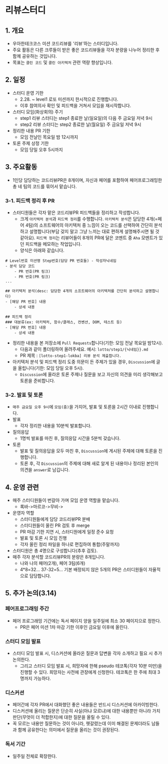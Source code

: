 # 리뷰스터디

## 1. 개요

- 우아한테크코스 미션 코드리뷰를 '리뷰'하는 스터디입니다.
- 주요 활동은 다른 크루들이 받은 좋은 코드리뷰들을 각자 분량을 나누어 정리한 후 함께 공유하는 것입니다.
- 목표는 `클린 코드` 및 `클린 아키텍처` 관련 역량 향상입니다.

## 2. 일정

- 스터디 운영 기한
  - 2.28. ~ level1 로또 미션까지 한시적으로 진행합니다.
  - 이후 참여의사 확인 및 피드백을 거쳐서 모임을 재시작합니다.
- 스터디 모임(화상회의) 주기
  - step1 리뷰 스터디는 step1 종료한 날(일요일)의 다음 주 금요일 저녁 9시
  - step2 리뷰 스터디는 step2 종료한 날(월요일) 주 금요일 저녁 9시
- 정리한 내용 PR 기한
  - 모임 전날인 목요일 밤 12시까지
- 토론 주제 상정 기한
  - 모임 당일 오후 5시까지

## 3. 주요활동

- 1인당 담당하는 코드리뷰PR은 8개이며, 자신과 페어를 포함하여 페어프로그래밍한 총 네 팀의 코드를 묶어서 맡습니다.

### 3-1. 피드백 정리 후 PR

- 스터디원들은 각자 맡은 코드리뷰PR 피드백들을 정리하고 작성합니다.
  - 크게 `아키텍처 분석`과 `피드백 정리`를 수행합니다. `아키텍처 분석`은 담당한 4개(=페어 4팀)의 소프트웨어의 아키텍처 중 느낌이 오는 코드를 선택하여 간단히 분석하고 설명합니다(부담 갖지 말고 그냥 느끼는 대로 편하게 설명해주시면 될 것 같아요). `피드백 정리`는 리뷰어들이 8개의 PR에 달은 코멘트 중 `Aha` 모멘트가 있던 피드백을 메모하는 작업입니다.
  - 양식은 아래와 같습니다.

```plain
# Level번호 미션명 Step번호(담당 PR 번호들) - 작성자닉네임
- 분석 담당 코드
    - PR 번호(PR 링크)
    - PR 번호(PR 링크)
...

## 아키텍처 분석(desc: 담당한 4개의 소프트웨어의 아키텍처를 간단히 분석하고 설명합니다)
- [해당 PR 번호] 내용
    - 상세 내용

## 피드백 정리
### 대분류(ex: 아키텍처, 함수/클래스, 컨벤션, DOM, 테스트 등)
- [해당 PR 번호] 내용
    - 상세 내용
```

- 정리한 내용을 본 저장소에 `Pull Requests`합니다(기한: 모임 전날 목요일 밤12시).
  - 다음과 같이 폴더링하여 올려주세요. 예시: `lotto/step1/{닉네임}}.md`
  - PR 제목 : `[lotto-step1-lokba] 리뷰 분석 제출합니다.`
- 아키텍처 분석 및 피드백 정리 도중 의문이 든 주제가 있을 경우, `Discussion`에 글을 올립니다(기한: 모임 당일 오후 5시).
  - `Discussion`에 올라온 토론 주제나 질문을 보고 자신의 의견을 미리 생각해보고 토론을 준비합니다.

### 3-2. 발표 및 토론

- `매주 금요일 오후 9시`에 `모임(줌)`을 가지어, 발표 및 토론을 2시간 이내로 진행합니다.
- 발표
  - 각자 정리한 내용을 10분씩 발표합니다.
- 질의응답
  - 1명씩 발표를 마친 후, 질의응답 시간을 5분씩 갖습니다.
- 토론
  - 발표 및 질의응답을 모두 마친 후, `Discussion`에 게시된 주제에 대해 토론을 진행합니다.
  - 토론 후, 각 `Discussion`의 주제에 대해 새로 알게 된 내용이나 정리된 본인의 의견을 `answer`로 남깁니다.

## 4. 운영 관련

- 매주 스터디원들이 번갈아 가며 모임 운영 역할을 맡습니다.
  - 록바->마르코->무비->
- 운영자 역할
  - 스터디원들에게 담당 코드리뷰PR 분배
  - 스터디원들이 올린 PR 검토 후 merge
  - PR 마감 기한 지연 시, 스터디원에게 일정 준수 요청
  - 발표 및 토론 시 모임 진행
  - 각자 올린 정리 파일을 하나로 편집하여 통합(주말까지)
- 스터디원은 총 4명으로 구성합니다(추후 검토).
- 매주 각자 분석할 코드리뷰PR의 분량은 8개입니다.
  - 나와 나의 페어(2개), 페어 3팀(6개)
  - 4*8=32... 37-32=5... 기본 배정되지 않은 5개의 PR은 스터디원들이 자율적으로 담당합니다.


## 5. 추가 논의(3.14)
### 페어프로그래밍 주간 
- 페어 프로그래밍 기간에는 독서 페이지 양을 일주일에 최소 30 페이지으로 정한다.
  - PR은 페어 미션 1차 마감 기한 이후인 금요일 이후에 올린다. 
### 스터디 모임 발표
- 스터디 모임 발표 시, 디스커션에 올라온 질문과 답변을 각자 소개하고 필요 시 추가 논의한다.
  - 그리고 스터디 모임 발표 시, 희망자에 한해 pseudo 테코톡(각자 10분 미만)을 진행할 수 있다. 희망자는 사전에 관장에게 신청한다. 테코톡은 한 주에 최대 3명까지 가능하다.
### 디스커션
- 페어간에 각자 PR에서 대화했던 좋은 내용들은 반드시 디스커션에 아카이빙한다.
- 디스커션에 올리는 질문은 단순히 사실(아냐 모르냐)에 대한 내용뿐만 아니라 가치 판단(무엇이 더 적합한지)에 대한 질문을 올릴 수 있다.
- 꼭 모르는 내용만 질문하는 것이 아니라, 헷갈렸는데 이미 해결된 문제더라도 남들과 함께 공유한다는 의미에서 질문을 올리는 것이 권장된다.
### 독서 기간
- 일주일 전체로 확장한다.
